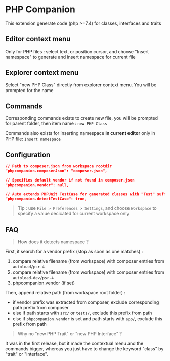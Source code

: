 PHP Companion
=============

This extension generate code (php >=7.4) for classes, interfaces and traits

Editor context menu
-------------------

Only for PHP files : select text, or position cursor, and choose "Insert namespace" to generate and insert namespace for current file

Explorer context menu
---------------------

Select "new PHP Class" directly from explorer context menu. You will be prompted for the name

Commands
--------

Corresponding commands exists to create new file, you will be prompted for parent folder, then item name : `new PHP Class`

Commands also exists for inserting namespace **in current editor** only in PHP file: `Insert namespace`

Configuration
-------------

```json
// Path to composer.json from workspace rootdir
"phpcompanion.composerJson": "composer.json",

// Specifies default vendor if not found in composer.json
"phpcompanion.vendor": null,

// Auto extends PHPUnit TestCase for generated classes with "Test" suffix
"phpcompanion.detectTestCase": true,
```

> Tip : use `File > Preferences > Settings`, and choose `Workspace` to specify a value decicated for current workspace only

FAQ
---

> How does it detects namespace ?

First, it search for a vendor prefix (stop as soon as one matches) :

1. compare relative filename (from workspace) with composer entries from `autoload/psr-4`
2. compare relative filename (from workspace) with composer entries from `autoload-dev/psr-4`
3. phpcompanion.vendor (if set)

Then, append relative path (from workspace root folder) :

- if vendor prefix was extracted from composer, exclude corresponding path prefix from composer
- else if path starts with `src/` or `tests/`, exclude this prefix from path
- else if `phpcompanion.vendor` is set and path starts with `app/`, exclude this prefix from path

> Why no "new PHP Trait" or "new PHP Interface" ?

It was in the first release, but it made the contextual menu and the commands bigger, whereas you just have to change the keyword "class" by "trait" or "interface".
